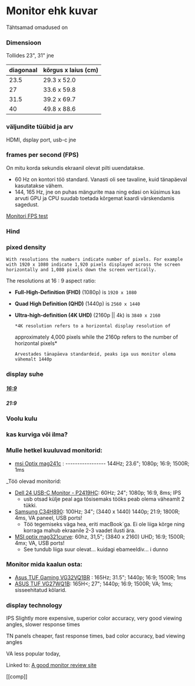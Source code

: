 # Monitor ehk kuvar

Tähtsamad omadused on

### Dimensioon

Tollides 23", 31" jne

| diagonaal | kõrgus x laius (cm) |
| --------- | ------------------- |
| 23.5      | 29.3 x 52.0         |
| 27        | 33.6 x 59.8         |
| 31.5      | 39.2 x 69.7         |
| 40        | 49.8 x 88.6         |

### väljundite tüübid ja arv

HDMI, dsplay port, usb-c jne

### frames per second (FPS)

On mitu korda sekundis ekraanil olevat pilti uuendatakse.

-   60 Hz on kontori töö standard. Vanasti oli see tavaline, kuid tänapäeval kasutatakse vähem.
-   144, 165 Hz, jne on puhas mängurite maa ning edasi on küsimus kas arvuti GPU ja CPU suudab toetada kõrgemat kaardi värskendamis sagedust.

[Monitori FPS test](https://devicetests.com/refresh-rate-test)

### Hind

### pixed density

    With resolutions the numbers indicate number of pixels. For example with 1920 x 1080 indicate 1,920 pixels displayed across the screen horizontally and 1,080 pixels down the screen vertically.

The resolutions at 16 : 9 aspect ratio:

-   **Full-High-Definition (FHD)** (1080p) is `1920 x 1080`

-   **Quad High Definition (QHD)** (1440p) is `2560 x 1440`

-   **Ultra-high-definition (4K UHD)** (2160p || 4k) is `3840 x 2160`

        *4K resolution refers to a horizontal display resolution of

    approximately 4,000 pixels while the 2160p refers to the number of horizontal pixels\*

        Arvestades tänapäeva standardeid, peaks iga uus monitor olema vähemalt 1440p

### display suhe

##### [16:9](https://en.wikipedia.org/wiki/16:9_aspect_ratio)

##### 21:9

### Voolu kulu

### kas kurviga või ilma?

### Mulle hetkel kuuluvad monitorid:

-   [msi Optix mag241c](https://www.msi.com/Monitor/Optix-MAG241C) : ----------------- 144Hz; 23.6"; 1080p; 16:9; 1500R; 1ms

\_Töö olevad monitorid:

-   [Dell 24 USB-C Monitor - P2419HC](https://www.dell.com/en-us/work/shop/dell-24-usb-c-monitor-p2419hc/apd/210-aqco/monitors-monitor-accessories): 60Hz; 24"; 1080p; 16:9, 8ms; IPS
    -   usb otsad külje peal aga tõsisemaks tööks peab olema väheamlt 2 tükki.
-   [Samsung C34H890](https://displaysolutions.samsung.com/monitor/detail/1131/C34H890): 100Hz; 34"; (3440 x 1440) 1440p; 21:9; 1800R; 4ms, VA paneel, USB ports!
    -   Töö tegemiseks väga hea, eriti macBook´ga. Ei ole liiga kõrge ning korraga mahub ekraanile 2-3 vaadet ilusti ära.
-   [MSI optix mag321curve](https://www.msi.com/Monitor/Optix-MAG321CURV/Specification): 60hz, 31,5"; (3840 x 2160) UHD; 16:9; 1500R; 4mx; VA, USB ports!
    -   See tundub liiga suur olevat... kuidagi ebameeldiv... i dunno

### Monitor mida kaalun osta:

-   [Asus TUF Gaming VG32VQ1BR](https://www.asus.com/Displays-Desktops/Monitors/TUF-Gaming/TUF-Gaming-VG32VQ1BR/) : 165Hz; 31.5"; 1440p; 16:9; 1500R; 1ms
-   [ASUS TUF VG27WQ1B](https://arvutitark.ee/est/tootekataloog/Arvutid-ja-lisad-Monitorid-kuni-28-diagonaal/ASUS-TUF-VG27W1B-27-VA-2K-HD-165Hz-1ms-Freesync-HDR10-Vesa-Kolarid-535299): 165H<; 27"; 1440p; 16:9; 1500R; VA; 1ms; sisseehitatud kõlarid.

### display technology

IPS
Slightly more expensive, superior color accuracy, very good viewing angles, slower response times

TN panels
cheaper, fast response times, bad color accuracy, bad viewing angles

VA
less popular today,

Linked to:
[A good monitor review site](https://www.rtings.com)

[[comp]]
